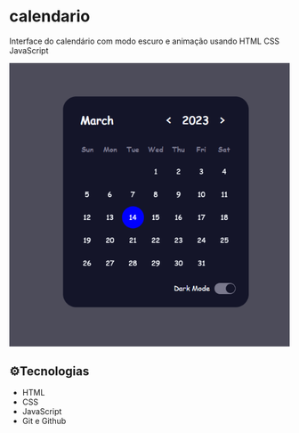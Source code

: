 # calendario
Interface do calendário com modo escuro e animação usando HTML CSS JavaScript

![preview](img/preview.png)

## ⚙️Tecnologias

- HTML
- CSS
- JavaScript
- Git e Github
